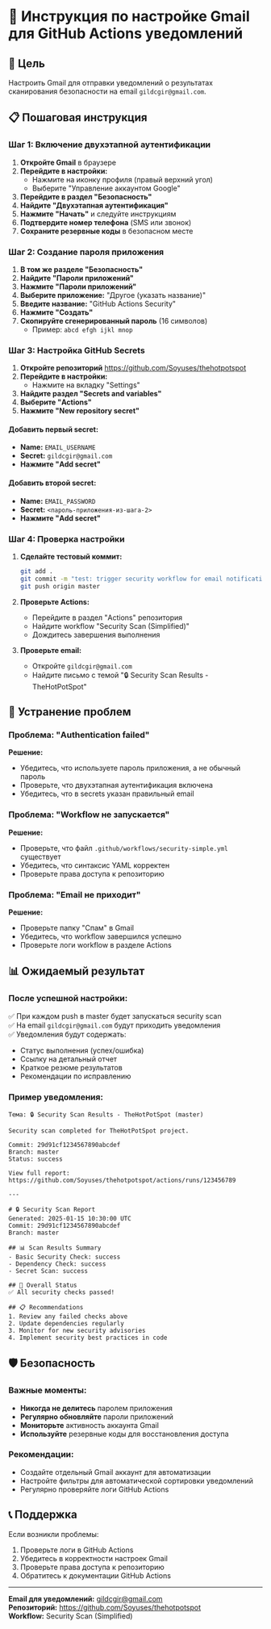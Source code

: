 # 📧 Инструкция по настройке Gmail для GitHub Actions уведомлений

## 🎯 **Цель**
Настроить Gmail для отправки уведомлений о результатах сканирования безопасности на email `gildcgir@gmail.com`.

## 📋 **Пошаговая инструкция**

### **Шаг 1: Включение двухэтапной аутентификации**

1. **Откройте Gmail** в браузере
2. **Перейдите в настройки:**
   - Нажмите на иконку профиля (правый верхний угол)
   - Выберите "Управление аккаунтом Google"
3. **Перейдите в раздел "Безопасность"**
4. **Найдите "Двухэтапная аутентификация"**
5. **Нажмите "Начать"** и следуйте инструкциям
6. **Подтвердите номер телефона** (SMS или звонок)
7. **Сохраните резервные коды** в безопасном месте

### **Шаг 2: Создание пароля приложения**

1. **В том же разделе "Безопасность"**
2. **Найдите "Пароли приложений"**
3. **Нажмите "Пароли приложений"**
4. **Выберите приложение:** "Другое (указать название)"
5. **Введите название:** "GitHub Actions Security"
6. **Нажмите "Создать"**
7. **Скопируйте сгенерированный пароль** (16 символов)
   - Пример: `abcd efgh ijkl mnop`

### **Шаг 3: Настройка GitHub Secrets**

1. **Откройте репозиторий** https://github.com/Soyuses/thehotpotspot
2. **Перейдите в настройки:**
   - Нажмите на вкладку "Settings"
3. **Найдите раздел "Secrets and variables"**
4. **Выберите "Actions"**
5. **Нажмите "New repository secret"**

#### **Добавить первый secret:**
- **Name:** `EMAIL_USERNAME`
- **Secret:** `gildcgir@gmail.com`
- **Нажмите "Add secret"**

#### **Добавить второй secret:**
- **Name:** `EMAIL_PASSWORD`
- **Secret:** `<пароль-приложения-из-шага-2>`
- **Нажмите "Add secret"**

### **Шаг 4: Проверка настройки**

1. **Сделайте тестовый коммит:**
   ```bash
   git add .
   git commit -m "test: trigger security workflow for email notifications"
   git push origin master
   ```

2. **Проверьте Actions:**
   - Перейдите в раздел "Actions" репозитория
   - Найдите workflow "Security Scan (Simplified)"
   - Дождитесь завершения выполнения

3. **Проверьте email:**
   - Откройте `gildcgir@gmail.com`
   - Найдите письмо с темой "🔒 Security Scan Results - TheHotPotSpot"

## 🔧 **Устранение проблем**

### **Проблема: "Authentication failed"**
**Решение:**
- Убедитесь, что используете пароль приложения, а не обычный пароль
- Проверьте, что двухэтапная аутентификация включена
- Убедитесь, что в secrets указан правильный email

### **Проблема: "Workflow не запускается"**
**Решение:**
- Проверьте, что файл `.github/workflows/security-simple.yml` существует
- Убедитесь, что синтаксис YAML корректен
- Проверьте права доступа к репозиторию

### **Проблема: "Email не приходит"**
**Решение:**
- Проверьте папку "Спам" в Gmail
- Убедитесь, что workflow завершился успешно
- Проверьте логи workflow в разделе Actions

## 📊 **Ожидаемый результат**

### **После успешной настройки:**
✅ При каждом push в master будет запускаться security scan  
✅ На email `gildcgir@gmail.com` будут приходить уведомления  
✅ Уведомления будут содержать:  
- Статус выполнения (успех/ошибка)  
- Ссылку на детальный отчет  
- Краткое резюме результатов  
- Рекомендации по исправлению  

### **Пример уведомления:**
```
Тема: 🔒 Security Scan Results - TheHotPotSpot (master)

Security scan completed for TheHotPotSpot project.

Commit: 29d91cf1234567890abcdef
Branch: master
Status: success

View full report: https://github.com/Soyuses/thehotpotspot/actions/runs/123456789

---

# 🔒 Security Scan Report
Generated: 2025-01-15 10:30:00 UTC
Commit: 29d91cf1234567890abcdef
Branch: master

## 📊 Scan Results Summary
- Basic Security Check: success
- Dependency Check: success  
- Secret Scan: success

## 🎯 Overall Status
✅ All security checks passed!

## 📋 Recommendations
1. Review any failed checks above
2. Update dependencies regularly
3. Monitor for new security advisories
4. Implement security best practices in code
```

## 🛡️ **Безопасность**

### **Важные моменты:**
- **Никогда не делитесь** паролем приложения
- **Регулярно обновляйте** пароли приложений
- **Мониторьте** активность аккаунта Gmail
- **Используйте** резервные коды для восстановления доступа

### **Рекомендации:**
- Создайте отдельный Gmail аккаунт для автоматизации
- Настройте фильтры для автоматической сортировки уведомлений
- Регулярно проверяйте логи GitHub Actions

## 📞 **Поддержка**

Если возникли проблемы:
1. Проверьте логи в GitHub Actions
2. Убедитесь в корректности настроек Gmail
3. Проверьте права доступа к репозиторию
4. Обратитесь к документации GitHub Actions

---

**Email для уведомлений:** gildcgir@gmail.com  
**Репозиторий:** https://github.com/Soyuses/thehotpotspot  
**Workflow:** Security Scan (Simplified)
